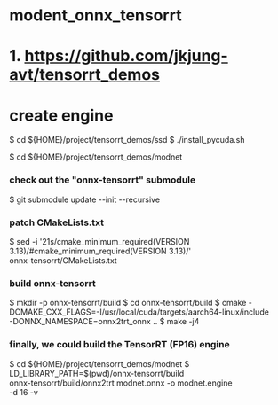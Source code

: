 # modent_onnx_tensorrt

# 1. https://github.com/jkjung-avt/tensorrt_demos

# create engine
$ cd ${HOME}/project/tensorrt_demos/ssd
$ ./install_pycuda.sh

$ cd ${HOME}/project/tensorrt_demos/modnet
### check out the "onnx-tensorrt" submodule
$ git submodule update --init --recursive
### patch CMakeLists.txt
$ sed -i '21s/cmake_minimum_required(VERSION 3.13)/#cmake_minimum_required(VERSION 3.13)/' \
      onnx-tensorrt/CMakeLists.txt
### build onnx-tensorrt
$ mkdir -p onnx-tensorrt/build
$ cd onnx-tensorrt/build
$ cmake -DCMAKE_CXX_FLAGS=-I/usr/local/cuda/targets/aarch64-linux/include \
        -DONNX_NAMESPACE=onnx2trt_onnx ..
$ make -j4
### finally, we could build the TensorRT (FP16) engine
$ cd ${HOME}/project/tensorrt_demos/modnet
$ LD_LIBRARY_PATH=$(pwd)/onnx-tensorrt/build \
      onnx-tensorrt/build/onnx2trt modnet.onnx -o modnet.engine \
                                   -d 16 -v
